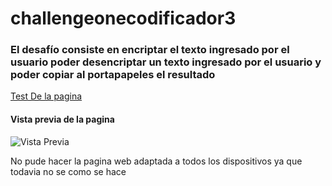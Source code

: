 # challengeonecodificador3
<h3>El desafío consiste en encriptar el texto ingresado por el usuario poder desencriptar un texto ingresado por el usuario y poder copiar al portapapeles el resultado</h3>
  
  <a href="https://lauta9.github.io/challengeonecodificador3/" target="_blank"> Test De la pagina </a>
  
  <h4><strong >Vista previa de la pagina</strong></h4>
  <img  src="https://i.imgur.com/TgOVAqk.png" alt="Vista Previa">



</ul>
<p>No pude hacer la pagina web adaptada a todos los dispositivos ya que todavia no se como se hace</p>

